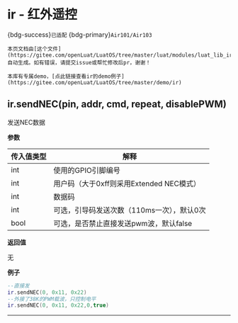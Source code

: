 # ir - 红外遥控

{bdg-success}`已适配` {bdg-primary}`Air101/Air103`

```{note}
本页文档由[这个文件](https://gitee.com/openLuat/LuatOS/tree/master/luat/modules/luat_lib_ir.c)自动生成。如有错误，请提交issue或帮忙修改后pr，谢谢！
```

```{tip}
本库有专属demo，[点此链接查看ir的demo例子](https://gitee.com/openLuat/LuatOS/tree/master/demo/ir)
```

## ir.sendNEC(pin, addr, cmd, repeat, disablePWM)



发送NEC数据

**参数**

|传入值类型|解释|
|-|-|
|int|使用的GPIO引脚编号|
|int|用户码（大于0xff则采用Extended NEC模式）|
|int|数据码|
|int|可选，引导码发送次数（110ms一次），默认0次|
|bool|可选，是否禁止直接发送pwm波，默认false|

**返回值**

无

**例子**

```lua
--直接发
ir.sendNEC(0, 0x11, 0x22)
--外接了38K的PWM载波，只控制电平
ir.sendNEC(0, 0x11, 0x22,0,true)

```

---


